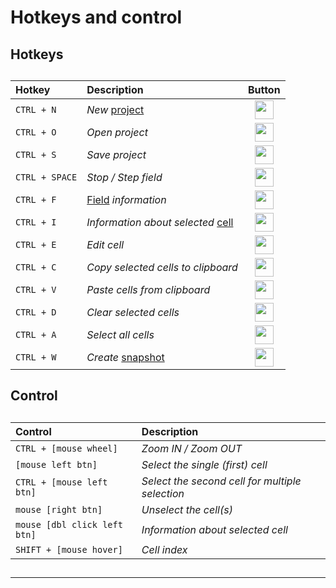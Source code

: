 # Hotkeys and control

##   

## Hotkeys

##  

##   
 
 | Hotkey | Description | Button |
 | :--- | :--- | :----: |
 | `CTRL + N` | *New* [project](doc3_en.md) | <img src="qrc:/resources/img/asterisk.svg" height="30"/> | 
 | `CTRL + O` | *Open project* | <img src="qrc:/resources/img/open_folder.svg" height="30"/> |
 | `CTRL + S` | *Save project* | <img src="qrc:/resources/img/save.svg" height="30"/> |
 | `CTRL + SPACE` | *Stop / Step field* | <img src="qrc:/resources/img/step_stop.svg" height="30"/> |
 | `CTRL + F` | [Field](doc5_en.md) *information* | <img src="qrc:/resources/img/field.svg" height="30"/> |
 | `CTRL + I` | *Information about selected* [cell](doc5_en.md) | <img src="qrc:/resources/img/cell.svg" height="30"/> | 
 | `CTRL + E` | *Edit cell* | <img src="qrc:/resources/img/edit.svg" height="30"/> | 
 | `CTRL + C` | *Copy selected cells to clipboard* | <img src="qrc:/resources/img/copy.svg" height="30"/> |
 | `CTRL + V` | *Paste cells from clipboard* | <img src="qrc:/resources/img/paste.svg" height="30"/> |
 | `CTRL + D` | *Clear selected cells* | <img src="qrc:/resources/img/delete.svg" height="30"/> |
 | `CTRL + A` | *Select all cells* | <img src="qrc:/resources/img/select_all.svg" height="30"/> |
 | `CTRL + W` | *Create* [snapshot](doc2_en.md) | <img src="qrc:/resources/img/check.svg" height="30"/> |

##   

## Control 

##   

##   
  
 | Control | Description |
 | :---- | :---- |
 | `CTRL + [mouse wheel]` | *Zoom IN / Zoom OUT* | 
 | `[mouse left btn]` | *Select the single (first) cell* | 
 | `CTRL + [mouse left btn]` | *Select the second cell for multiple selection* | 
 | `mouse [right btn]` | *Unselect the cell(s)* | 
 | `mouse [dbl click left btn]` | *Information about selected cell* |  
 | `SHIFT + [mouse hover]` | *Cell index* |   
 
##    

 ---
